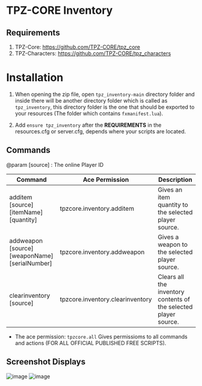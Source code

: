 # TPZ-CORE Inventory

## Requirements

1. TPZ-Core: https://github.com/TPZ-CORE/tpz_core
2. TPZ-Characters: https://github.com/TPZ-CORE/tpz_characters

# Installation

1. When opening the zip file, open `tpz_inventory-main` directory folder and inside there will be another directory folder which is called as `tpz_inventory`, this directory folder is the one that should be exported to your resources (The folder which contains `fxmanifest.lua`).

2. Add `ensure tpz_inventory` after the **REQUIREMENTS** in the resources.cfg or server.cfg, depends where your scripts are located.

## Commands

@param [source] : The online Player ID

| Command                                        | Ace Permission                   | Description
|------------------------------------------------|----------------------------------|----------------------------------------------|
| additem [source] [itemName] [quantity]         | tpzcore.inventory.additem        | Gives an item quantity to the selected player source.            |
| addweapon [source] [weaponName] [serialNumber] | tpzcore.inventory.addweapon      | Gives a weapon to the selected player source.                    |
| clearinventory [source]                        | tpzcore.inventory.clearinventory | Clears all the inventory contents of the selected player source. |

- The ace permission: `tpzcore.all` Gives permissioms to all commands and actions (FOR ALL OFFICIAL PUBLISHED FREE SCRIPTS).

## Screenshot Displays

![image](https://github.com/user-attachments/assets/d647b613-22d6-4bab-98ef-0acc605496d0)
![image](https://github.com/user-attachments/assets/e32f629e-ac67-40fa-be69-51696708b9e9)
